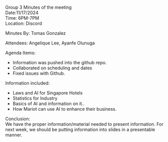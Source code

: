 Group 3 Minutes of the meeting  
Date:11/17/2024  
Time: 6PM-7PM  
Location: Discord

Minutes By: Tomas Gonzalez

Attendees: Angelique Lee, Ayanfe Olunuga

Agenda Items:

* Information was pushed into the github repo.  
* Collaborated on scheduling and dates  
* Fixed issues with Github. 

Information included:

* Laws and AI for Singapore Hotels  
* Statistics for Industry  
* Basics of AI and information on it..  
* How Mariot can use AI to enhance their business.

Conclusion:  
We have the proper information/material needed to present information. For next week, we should be putting information into slides in a presentable manner.  
